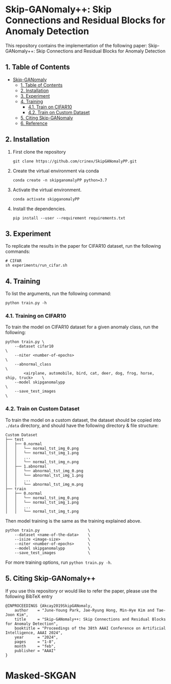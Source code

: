 # Skip-GANomaly++: Skip Connections and Residual Blocks for Anomaly Detection


This repository contains the implementation of the following paper: Skip-GANomaly++: Skip Connections and Residual Blocks for Anomaly Detection 

## 1. Table of Contents
- [Skip-GANomaly](#skip-ganomaly)
  - [1. Table of Contents](#1-table-of-contents)
  - [2. Installation](#2-installation)
  - [3. Experiment](#3-experiment)
  - [4. Training](#4-training)
    - [4.1. Train on CIFAR10](#41-training-on-cifar10)
    - [4.2. Train on Custom Dataset](#42-train-on-custom-dataset)
  - [5. Citing Skip-GANomaly](#5-citing-skip-ganomaly)
  - [6. Reference](#6-reference)

## 2. Installation
1. First clone the repository
   ```
   git clone https://github.com/crinex/SkipGANomalyPP.git
   ```
2. Create the virtual environment via conda
    ```
    conda create -n skipganomalyPP python=3.7
    ```
3. Activate the virtual environment.
    ```
    conda activate skipganomalyPP
    ```
4. Install the dependencies.
   ```
   pip install --user --requirement requirements.txt
   ```

## 3. Experiment
To replicate the results in the paper for CIFAR10  dataset, run the following commands:

``` shell
# CIFAR
sh experiments/run_cifar.sh
```

## 4. Training
To list the arguments, run the following command:
```
python train.py -h
```

### 4.1. Training on CIFAR10
To train the model on CIFAR10 dataset for a given anomaly class, run the following:

``` 
python train.py \
    --dataset cifar10                                                             \
    --niter <number-of-epochs>                                                    \
    --abnormal_class                                                              \
        <airplane, automobile, bird, cat, deer, dog, frog, horse, ship, truck>    \
    --model skipganomalypp                                                        \
    --save_test_images                                                            \
```

### 4.2. Train on Custom Dataset
To train the model on a custom dataset, the dataset should be copied into `./data` directory, and should have the following directory & file structure:

```
Custom Dataset
├── test
│   ├── 0.normal
│   │   └── normal_tst_img_0.png
│   │   └── normal_tst_img_1.png
│   │   ...
│   │   └── normal_tst_img_n.png
│   ├── 1.abnormal
│   │   └── abnormal_tst_img_0.png
│   │   └── abnormal_tst_img_1.png
│   │   ...
│   │   └── abnormal_tst_img_m.png
├── train
│   ├── 0.normal
│   │   └── normal_tst_img_0.png
│   │   └── normal_tst_img_1.png
│   │   ...
│   │   └── normal_tst_img_t.png

```

Then model training is the same as the training explained above.

```
python train.py                     \
    --dataset <name-of-the-data>    \
    --isize <image-size>            \
    --niter <number-of-epochs>      \
    --model skipganomalypp          \
    --save_test_images              \
```

For more training options, run `python train.py -h`.

## 5. Citing Skip-GANomaly++
If you use this repository or would like to refer the paper, please use the following BibTeX entry
```
@INPROCEEDINGS {Akcay2019SkipGANomaly,
    author    = "June-Young Park, Jae-Ryung Hong, Min-Hye Kim and Tae-Joon Kim",
    title     = "Skip-GANomaly++: Skip Connections and Residual Blocks for Anomaly Detection",
    booktitle = "Proceedings of the 38th AAAI Conference on Artificial Intelligence, AAAI 2024",
    year      = "2024",
    pages     = "1-8",
    month     = "feb",
    publisher = "AAAI"
}
```
# Masked-SKGAN
